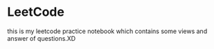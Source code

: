 # LeetCode
this is my leetcode practice notebook which contains some views and answer of questions.XD

